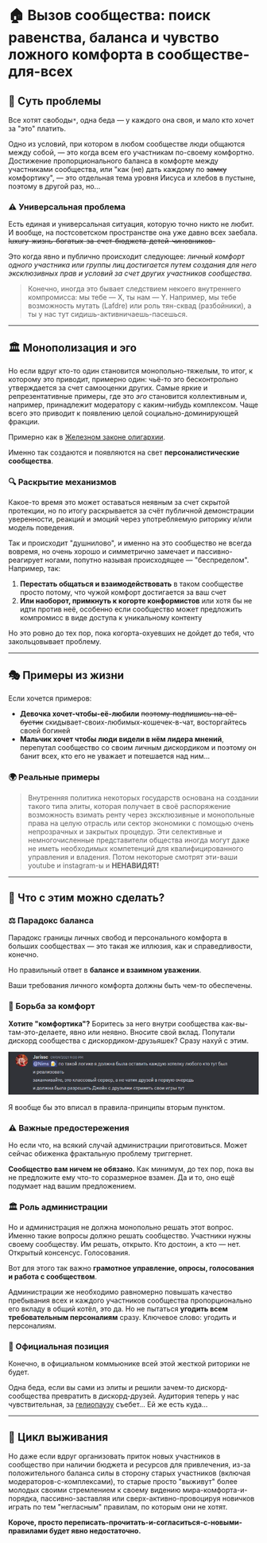 # 🏠 Вызов сообщества: поиск равенства, баланса и чувство ложного комфорта в сообществе-для-всех

## 🎯 Суть проблемы

Все хотят свободы`*`, одна беда — у каждого она своя, и мало кто хочет за "это" платить.

Одно из условий, при котором в любом сообществе люди общаются между собой, — это когда всем его участникам по-своему комфортно. Достижение пропорционального баланса в комфорте между участниками сообщества, или "как (не) дать каждому по ~~замку~~ комфортику", — это отдельная тема уровня Иисуса и хлебов в пустыне, поэтому в другой раз, но...

### ⚠️ Универсальная проблема

Есть единая и универсальная ситуация, которую точно никто не любит. И вообще, на постсоветском пространстве она уже давно всех заебала. ~~luxury-жизнь-богатых-за-счет-бюджета-детей-чиновников-~~

Это когда явно и публично происходит следующее: *личный комфорт одного участника или группы лиц достигается путем создания для него эксклюзивных прав и условий за счет других участников сообщества*.

> Конечно, иногда это бывает следствием некоего внутреннего компромисса: мы тебе — Х, ты нам — Y. Например, мы тебе возможность мутать (Lafdre) или роль тян-сквад (разбойники), а ты у нас тут сидишь-активничаешь-пасешься.

---

## 🏛️ Монополизация и эго

Но если вдруг кто-то один становится монопольно-тяжелым, то итог, к которому это приводит, примерно один: чьё-то эго бесконтрольно утверждается за счет самооценки других. Самые яркие и репрезентативные примеры, где это *эго* становится коллективным и, например, принадлежит модератору с каким-нибудь комплексом. Чаще всего это приводит к появлению целой социально-доминирующей фракции.

Примерно как в [Железном законе олигархии](https://ru.wikipedia.org/wiki/Железный_закон_олигархии).

Именно так создаются и появляются на свет **персоналистические сообщества**.

### 🔍 Раскрытие механизмов

Какое-то время это может оставаться неявным за счет скрытой протекции, но по итогу раскрывается за счёт публичной демонстрации уверенности, реакций и эмоций через употребляемую риторику и/или модель поведения.

Так и происходит "душнилово", и именно на это сообщество не всегда вовремя, но очень хорошо и симметрично замечает и пассивно-реагирует ногами, попутно называя происходящее — "беспределом". Например, так:

1. **Перестать общаться и взаимодействовать** в таком сообществе просто потому, что чужой комфорт достигается за ваш счет
2. **Или наоборот, примкнуть к когорте конформистов** или хотя бы не идти против неё, особенно если сообщество может предложить компромисс в виде доступа к уникальному контенту

Но это ровно до тех пор, пока когорта-охуевших не дойдет до тебя, что закольцовывает проблему.

---

## 🎭 Примеры из жизни

Если хочется примеров:

- **Девочка хочет-чтобы-её-любили** ~~поэтому-подпишись-на-её-бустик~~ скидывает-своих-любимых-кошечек-в-чат, восторгайтесь своей богиней
- **Мальчик хочет чтобы люди видели в нём лидера мнений**, перепутал сообщество со своим личным дискордиком и поэтому он банит всех, кто его не уважает и потешается над ним...

### 🌍 Реальные примеры

> Внутренняя политика некоторых государств основана на создании такого типа элиты, которая получает в своё распоряжение возможность взимать ренту через эксклюзивные и монопольные права на целую отрасль или сектор экономики с помощью очень непрозрачных и закрытых процедур. Эти селективные и немногочисленные представители общества иногда могут даже не иметь необходимых компетенций для квалифицированного управления и владения. Потом некоторые смотрят эти-ваши youtube и instagram-ы и **НЕНАВИДЯТ!**

---

## 🔧 Что с этим можно сделать?

### ⚖️ Парадокс баланса

Парадокс границы личных свобод и персонального комфорта в больших сообществах — это такая же иллюзия, как и справедливости, конечно.

Но правильный ответ в **балансе и взаимном уважении**.

Ваши требования личного комфорта должны быть чем-то обеспечены.

### 💪 Борьба за комфорт

**Хотите "комфортика"?** Боритесь за него внутри сообщества как-вы-там-это-делаете, явно или неявно. Вносите свой вклад. Попутали дискорд сообщества с дискордиком-друзьяшек? Сразу нахуй с этим.

![img.png](../../../images/assets/img.png)

Я вообще бы это вписал в правила-принципы вторым пунктом.

### ⚠️ Важные предостережения

Но если что, на всякий случай администрации приготовиться. Может сейчас обиженка фрактальную проблему триггернет.

**Сообщество вам ничем не обязано.** Как минимум, до тех пор, пока вы не предложите ему что-то соразмерное взамен. Да и то, оно ещё подумает над вашим предложением.

### 🏛️ Роль администрации

Но и администрация не должна монопольно решать этот вопрос. Именно такие вопросы должно решать сообщество. Участники нужны своему сообществу. Им решать, открыто. Кто достоин, а кто — нет. Открытый консенсус. Голосования.

Вот для этого так важно **грамотное управление, опросы, голосования и работа с сообществом**.

Администрации же необходимо равномерно повышать качество пребывания всех и каждого участников сообщества пропорционально его вкладу в общий котёл, это да. Но не пытаться **угодить всем требовательным персоналиям** сразу. Ключевое слово: угодить и персоналиям.

### 📢 Официальная позиция

Конечно, в официальном коммьюнике всей этой жесткой риторики не будет.

Одна беда, если вы сами из элиты и решили зачем-то дискорд-сообщества превратить в дискорд-друзей. Аудитория теперь у нас чувствительная, за [гелиопаузу](https://ru.wikipedia.org/wiki/Гелиосфера) съебет... Ей же есть куда...

---

## 🔄 Цикл выживания

Но даже если вдруг организовать приток новых участников в сообщество при наличии бюджета и ресурсов для привлечения, из-за положительного баланса силы в сторону старых участников (включая модераторов-с-комплексами), то старые просто "выживут" более молодых своими стремлением к своему видению мира-комфорта-и-порядка, пассивно-заставляя или сверх-активно-провоцируя новичков играть по тем "негласным" правилам, по которым они не хотят.

**Короче, просто переписать-прочитать-и-согласиться-с-новыми-правилами будет явно недостаточно.**
